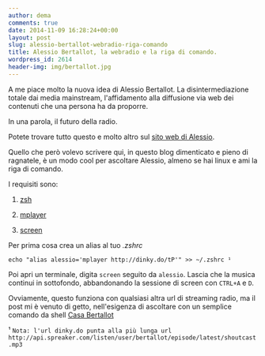 ```yaml
---
author: dema
comments: true
date: 2014-11-09 16:28:24+00:00
layout: post
slug: alessio-bertallot-webradio-riga-comando
title: Alessio Bertallot, la webradio e la riga di comando.
wordpress_id: 2614
header-img: img/bertallot.jpg
---
```


A me piace molto la nuova idea di Alessio Bertallot. La disintermediazione totale dai media mainstream, l'affidamento alla diffusione via web dei contenuti che una persona ha da proporre.

In una parola, il futuro della radio.  

Potete trovare tutto questo e molto altro sul [sito web di Alessio](http://www.bertallot.com/).

Quello che però volevo scrivere qui, in questo blog dimenticato e pieno di ragnatele, è un modo cool per ascoltare Alessio, almeno se hai linux e ami la riga di comando.

I requisiti sono:  

1. [zsh](http://www.zsh.org/)  

2. [mplayer](http://www.mplayerhq.hu/)  

3. [screen](http://www.gnu.org/software/screen/)

Per prima cosa crea un alias al tuo _.zshrc_


    
    echo "alias alessio='mplayer http://dinky.do/tP'" >> ~/.zshrc ¹
    



Poi apri un terminale, digita `screen` seguito da `alessio`. Lascia che la musica continui in sottofondo, abbandonando la sessione di screen con `CTRL+A` e `D`.

Ovviamente, questo funziona con qualsiasi altra url di streaming radio, ma il post mi è venuto di getto, nell'esigenza di ascoltare con un semplice comando da shell [Casa Bertallot](http://www.spreaker.com/user/bertallot)

¹ `Nota: l'url dinky.do punta alla più lunga url http://api.spreaker.com/listen/user/bertallot/episode/latest/shoutcast.mp3`
